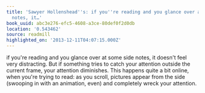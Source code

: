 ```yaml
---
title: 'Sawyer Hollenshead''s: if you''re reading and you glance over at some side
  notes, it…'
book_uuid: abc3e276-efc5-4608-a3ce-80def0f2d0db
location: '0.543462'
source: readmill
highlighted_on: '2013-12-11T04:07:15.000Z'
---
```


if you're reading and you glance over at some side notes, it doesn't feel very distracting. But if something tries to catch your attention outside the current frame, your attention diminishes. This happens quite a bit online, when you're trying to read: as you scroll, pictures appear from the side (swooping in with an animation, even) and completely wreck your attention.